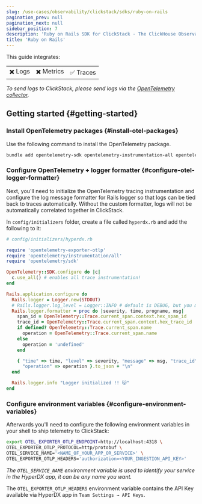 ```yaml
---
slug: /use-cases/observability/clickstack/sdks/ruby-on-rails
pagination_prev: null
pagination_next: null
sidebar_position: 7
description: 'Ruby on Rails SDK for ClickStack - The ClickHouse Observability Stack'
title: 'Ruby on Rails'
---
```


This guide integrates:

<table>
  <tbody>
    <tr>
      <td className="pe-2">✖️ Logs</td>
      <td className="pe-2">✖️ ️️Metrics</td>
      <td className="pe-2">✅ Traces</td>
    </tr>
  </tbody>
</table>


_To send logs to ClickStack, please send logs via the [OpenTelemetry collector](/use-cases/observability/clickstack/ingesting-data/otel-collector)._

## Getting started {#getting-started}

### Install OpenTelemetry packages {#install-otel-packages}

Use the following command to install the OpenTelemetry package.

```bash
bundle add opentelemetry-sdk opentelemetry-instrumentation-all opentelemetry-exporter-otlp
```

### Configure OpenTelemetry + logger formatter {#configure-otel-logger-formatter}

Next, you'll need to initialize the OpenTelemetry tracing instrumentation
and configure the log message formatter for Rails logger so that logs can be
tied back to traces automatically. Without the custom formatter, logs will not
be automatically correlated together in ClickStack.

In `config/initializers` folder, create a file called `hyperdx.rb` and add the
following to it:

```ruby
# config/initializers/hyperdx.rb

require 'opentelemetry-exporter-otlp'
require 'opentelemetry/instrumentation/all'
require 'opentelemetry/sdk'

OpenTelemetry::SDK.configure do |c|
  c.use_all() # enables all trace instrumentation!
end

Rails.application.configure do
  Rails.logger = Logger.new(STDOUT)
  # Rails.logger.log_level = Logger::INFO # default is DEBUG, but you might want INFO or above in production
  Rails.logger.formatter = proc do |severity, time, progname, msg|
    span_id = OpenTelemetry::Trace.current_span.context.hex_span_id
    trace_id = OpenTelemetry::Trace.current_span.context.hex_trace_id
    if defined? OpenTelemetry::Trace.current_span.name
      operation = OpenTelemetry::Trace.current_span.name
    else
      operation = 'undefined'
    end

    { "time" => time, "level" => severity, "message" => msg, "trace_id" => trace_id, "span_id" => span_id,
      "operation" => operation }.to_json + "\n"
  end

  Rails.logger.info "Logger initialized !! 🐱"
end
```

### Configure environment variables {#configure-environment-variables}

Afterwards you'll need to configure the following environment variables in your shell to ship telemetry to ClickStack:

```bash
export OTEL_EXPORTER_OTLP_ENDPOINT=http://localhost:4318 \
OTEL_EXPORTER_OTLP_PROTOCOL=http/protobuf \
OTEL_SERVICE_NAME='<NAME_OF_YOUR_APP_OR_SERVICE>' \
OTEL_EXPORTER_OTLP_HEADERS='authorization=<YOUR_INGESTION_API_KEY>'
```

_The `OTEL_SERVICE_NAME` environment variable is used to identify your service
in the HyperDX app, it can be any name you want._

The `OTEL_EXPORTER_OTLP_HEADERS` environment variable contains the API Key available via HyperDX app in `Team Settings → API Keys`.
